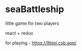 # seaBattleship
 little game for two players
 
 react + redux

 for playing - https://9bjpi.csb.app/
